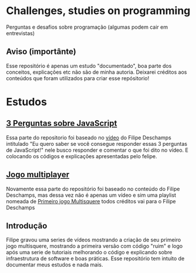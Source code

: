# Challenges, studies on programming
Perguntas e desafios sobre programação (algumas podem cair em entrevistas)

## Aviso (importânte)
Esse repositório é apenas um estudo "documentado", boa parte dos conceitos, explicações etc 
não são de minha autoria. Deixarei créditos aos conteúdos que foram utilizados para criar esse repósitorio!

# Estudos

## <a href="./3-perguntas-javascript/index.ipynb">3 Perguntas sobre JavaScript</a>
<p>
    Essa parte do repositorio foi baseado no  <a href="http://www.youtube.com/watch?v=QVrrqgDhhu4" target="_blank">vídeo</a> do  Filipe Deschamps intitulado "Eu quero saber se você consegue responder essas 3 perguntas de JavaScript!"
    nele busco responder e comentar o que foi dito no vídeo. E colocando os códigos e explicações 
    apresentadas pelo felipe. 
</p>

## <a href="./jogo-online/readme.md">Jogo multiplayer</a>

  Novamente essa parte do repositório foi baseado no conteúdo do 
Filipe Deschamps, mas dessa vez não é apenas um vídeo e sim uma playlist nomeada de <a href="https://www.youtube.com/playlist?list=PLMdYygf53DP5SVQQrkKCVWDS0TwYLVitL" target="_blank">Primeiro jogo Multisquere</a> todos créditos vai para o Filipe Deschamps

## Introdução
  Filipe gravou uma series de vídeos mostrando a criação de seu
primeiro jogo multisquere, mostrando a primeira versão com código "ruim" e logo após uma serie de tutoriais melhorando o código e explicando sobre infraestrutura de software e boas práticas. Esse repositório tem intuito de documentar meus estudos
e nada mais.